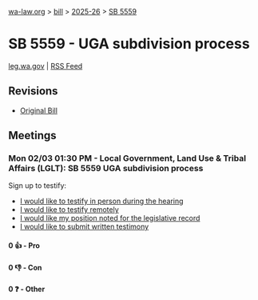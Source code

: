 [wa-law.org](/) > [bill](/bill/) > [2025-26](/bill/2025-26/) > [SB 5559](/bill/2025-26/sb/5559/)

# SB 5559 - UGA subdivision process
[leg.wa.gov](https://app.leg.wa.gov/billsummary?BillNumber=5559&Year=2025&Initiative=false) | [RSS Feed](./rss.xml)

## Revisions
* [Original Bill](1/)

## Meetings
### Mon 02/03 01:30 PM - Local Government, Land Use & Tribal Affairs (LGLT): SB 5559 UGA subdivision process
Sign up to testify:
* [I would like to testify in person during the hearing](https://app.leg.wa.gov/csi/Testifier/Add?chamber=House&mId=32696&aId=162879&caId=25298&tId=1)
* [I would like to testify remotely](https://app.leg.wa.gov/csi/Testifier/Add?chamber=House&mId=32696&aId=162879&caId=25298&tId=2)
* [I would like my position noted for the legislative record](https://app.leg.wa.gov/csi/Testifier/Add?chamber=House&mId=32696&aId=162879&caId=25298&tId=3)
* [I would like to submit written testimony](https://app.leg.wa.gov/csi/Testifier/Add?chamber=House&mId=32696&aId=162879&caId=25298&tId=4)

#### 0 👍 - Pro

#### 0 👎 - Con

#### 0 ❓ - Other
